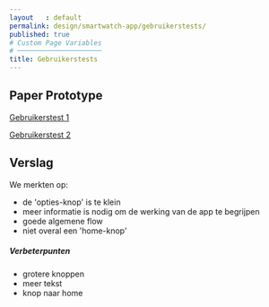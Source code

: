 ```yaml
---
layout   : default
permalink: design/smartwatch-app/gebruikerstests/
published: true
# Custom Page Variables
# ─────────────────────
title: Gebruikerstests
---
```


Paper Prototype
---------------
<a href="https://youtu.be/bumTADisbu0" target="_parent" class="btn btn-primary">Gebruikerstest 1</a>

<a href="https://youtu.be/FaGRdGYUxyM" target="_parent" class="btn btn-primary">Gebruikerstest 2</a>

## Verslag

We merkten op:
 - de 'opties-knop' is te klein
 - meer informatie is nodig om de werking van de app te begrijpen
 - goede algemene flow
 - niet overal een 'home-knop'

##### Verbeterpunten
 - grotere knoppen
 - meer tekst
 - knop naar home